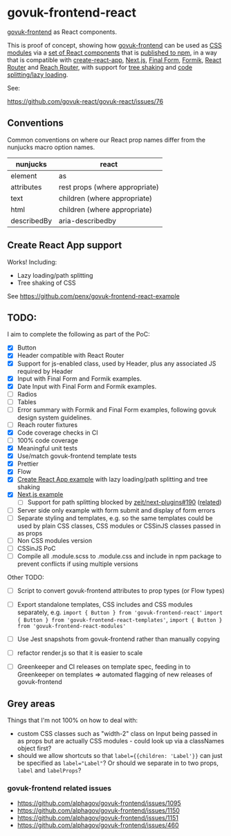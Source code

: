 # govuk-frontend-react

[govuk-frontend](https://github.com/alphagov/govuk-frontend) as React components.


This is proof of concept, showing how <a href="https://github.com/alphagov/govuk-frontend">govuk-frontend</a> can be used as <a href="https://github.com/css-modules/css-modules">CSS modules</a> via a <a href="https://github.com/penx/govuk-frontend-react">set of React components</a> that is <a href="https://www.npmjs.com/package/govuk-frontend-react">published to npm</a>, in a way that is compatible with
<a href="https://github.com/facebook/create-react-app">create-react-app</a>,
<a href="https://nextjs.org">Next.js</a>,
<a href="https://github.com/final-form/react-final-form">Final Form</a>,
<a href="https://github.com/jaredpalmer/formik">Formik</a>,
<a href="https://github.com/ReactTraining/react-router">React Router</a>
and <a href="https://github.com/reach/router">Reach Router</a>,
with support for <a href="https://webpack.js.org/guides/tree-shaking/">tree shaking</a> and <a href="https://reactjs.org/docs/code-splitting.html">code splitting/lazy loading</a>.

See:

https://github.com/govuk-react/govuk-react/issues/76

## Conventions

Common conventions on where our React prop names differ from the nunjucks macro option names.

| nunjucks | react |
| --- | --- |
| element | as  |
| attributes | rest props (where appropriate) |
| text | children (where appropriate) |
| html | children (where appropriate) |
| describedBy | aria-describedby |

## Create React App support

Works! Including:

- Lazy loading/path splitting
- Tree shaking of CSS

See https://github.com/penx/govuk-frontend-react-example

## TODO:

I aim to complete the following as part of the PoC:

- [x] Button
- [x] Header compatible with React Router
- [x] Support for js-enabled class, used by Header, plus any associated JS required by Header
- [x] Input with Final Form and Formik examples.
- [x] Date Input with Final Form and Formik examples.
- [ ] Radios
- [ ] Tables
- [ ] Error summary with Formik and Final Form examples, following govuk design system guidelines.
- [ ] Reach router fixtures
- [x] Code coverage checks in CI
- [ ] 100% code coverage
- [x] Meaningful unit tests
- [x] Use/match govuk-frontend template tests
- [x] Prettier
- [x] Flow
- [x] [Create React App example](https://github.com/penx/govuk-frontend-react-example) with lazy loading/path splitting and tree shaking
- [x] [Next.js example](https://github.com/penx/govuk-frontend-react-example-next)
  - [ ] Support for path splitting blocked by [zeit/next-plugins#190](https://github.com/zeit/next-plugins/pull/190) ([related](https://spectrum.chat/next-js/general/dynamic-css-splitting~03351ba8-e4aa-4788-a8ce-2d765b1b1f61?m=MTUzNzE1NDM5ODQ5OQ==))
- [ ] Server side only example with form submit and display of form errors
- [ ] Separate styling and templates, e.g. so the same templates could be used by plain CSS classes, CSS modules or CSSinJS classes passed in as props
- [ ] Non CSS modules version
- [ ] CSSinJS PoC
- [ ] Compile all .module.scss to .module.css and include in npm package to prevent conflicts if using multiple versions

Other TODO:

- [ ] Script to convert govuk-frontend attributes to prop types (or Flow types)
- [ ] Export standalone templates, CSS includes and CSS modules separately, e.g. `import { Button } from 'govuk-frontend-react'` `import { Button } from 'govuk-frontend-react-templates'`, `import { Button } from 'govuk-frontend-react-modules'`
- [ ] Use Jest snapshots from govuk-frontend rather than manually copying
- [ ] refactor render.js so that it is easier to scale
- [ ] Greenkeeper and CI releases on template spec, feeding in to Greenkeeper on templates => automated flagging of new releases of govuk-frontend


## Grey areas

Things that I'm not 100% on how to deal with:

- custom CSS classes such as "width-2" class on Input being passed in as props but are actually CSS modules - could look up via a classNames object first?
- should we allow shortcuts so that `label={{children: 'Label'}}` can just be specified as `label="Label"`? Or should we separate in to two props, `label` and `labelProps`?

### govuk-frontend related issues

- https://github.com/alphagov/govuk-frontend/issues/1095
- https://github.com/alphagov/govuk-frontend/issues/1150
- https://github.com/alphagov/govuk-frontend/issues/1151
- https://github.com/alphagov/govuk-frontend/issues/460
